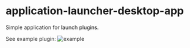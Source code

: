 # application-launcher-desktop-app

Simple application for launch plugins.

See example plugin: ![example](https://github.com/ezhov-da/column-parser)